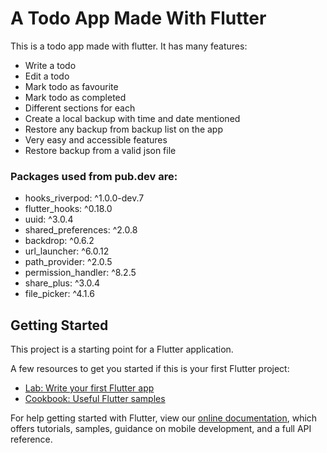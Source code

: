 # A Todo App Made With Flutter
This is a todo app made with flutter. It has many features: 
- Write a todo
- Edit a todo
- Mark todo as favourite
- Mark todo as completed
- Different sections for each
- Create a local backup with time and date mentioned
- Restore any backup from backup list on the app
- Very easy and accessible features
- Restore backup from a valid json file

### Packages used from pub.dev are:
- hooks_riverpod: ^1.0.0-dev.7
- flutter_hooks: ^0.18.0
- uuid: ^3.0.4
- shared_preferences: ^2.0.8
- backdrop: ^0.6.2
- url_launcher: ^6.0.12
- path_provider: ^2.0.5
- permission_handler: ^8.2.5
- share_plus: ^3.0.4
- file_picker: ^4.1.6
## Getting Started

This project is a starting point for a Flutter application.

A few resources to get you started if this is your first Flutter project:

- [Lab: Write your first Flutter app](https://flutter.dev/docs/get-started/codelab)
- [Cookbook: Useful Flutter samples](https://flutter.dev/docs/cookbook)

For help getting started with Flutter, view our
[online documentation](https://flutter.dev/docs), which offers tutorials,
samples, guidance on mobile development, and a full API reference.
